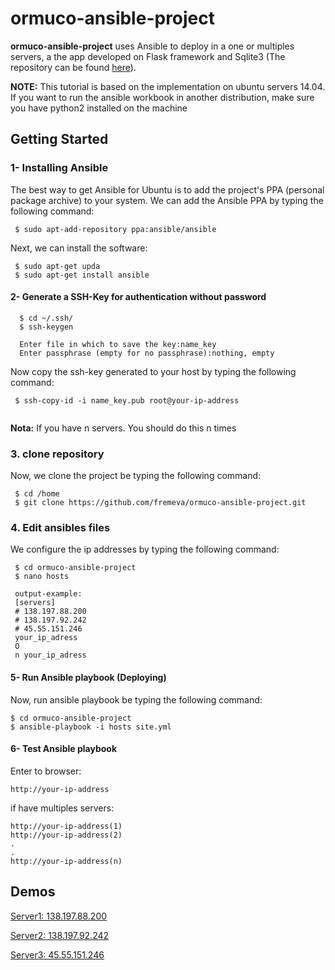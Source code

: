 # ormuco-ansible-project

**ormuco-ansible-project** uses Ansible to deploy in a one or multiples servers, a the app developed on Flask framework and Sqlite3 (The repository can be found [here](https://github.com/fremeva/ormuco-flask-app.git)).

**NOTE:** This tutorial is based on the implementation on ubuntu servers 14.04. If you want to run the ansible workbook in another distribution, make sure you have python2 installed on the machine

## Getting Started

### 1- Installing Ansible

The best way to get Ansible for Ubuntu is to add the project's PPA (personal package archive) to your system. We can add the Ansible PPA by typing the following command:

```
 $ sudo apt-add-repository ppa:ansible/ansible
```
Next, we can install the software:

```
 $ sudo apt-get upda
 $ sudo apt-get install ansible
```

#### 2- Generate a SSH-Key for authentication without password

```
  $ cd ~/.ssh/
  $ ssh-keygen 
  
  Enter file in which to save the key:name_key
  Enter passphrase (empty for no passphrase):nothing, empty

```
Now copy the ssh-key generated to your host by typing the following command:

```
 $ ssh-copy-id -i name_key.pub root@your-ip-address  
 
```

**Nota:** If you have n servers. You should do this n times 

### 3. clone repository

Now, we clone the project be typing the following command:

```
 $ cd /home
 $ git clone https://github.com/fremeva/ormuco-ansible-project.git

```
 ### 4. Edit ansibles files
 
 We configure the ip addresses by typing the following command:
 
 ```
  $ cd ormuco-ansible-project
  $ nano hosts
  
  output-example:
  [servers]
  # 138.197.88.200 
  # 138.197.92.242
  # 45.55.151.246
  your_ip_adress
  O
  n your_ip_adress
 
 ```
 
 #### 5- Run Ansible playbook (Deploying)
 
 Now, run ansible playbook be typing the following command:
 
 ```
 $ cd ormuco-ansible-project
 $ ansible-playbook -i hosts site.yml
 
 ```
#### 6- Test Ansible playbook

Enter to browser:

 ```
 http://your-ip-address
 
 ```
 if have multiples servers:

 ```
 http://your-ip-address(1)
 http://your-ip-address(2)
 .
 .
 http://your-ip-address(n)
 
 ```
 
 ## Demos
 
 [Server1: 138.197.88.200 ](http://138.197.88.200/)
 
 [Server2: 138.197.92.242](http://138.197.92.242/)
 
 [Server3: 45.55.151.246](http://45.55.151.246/)
 
 
